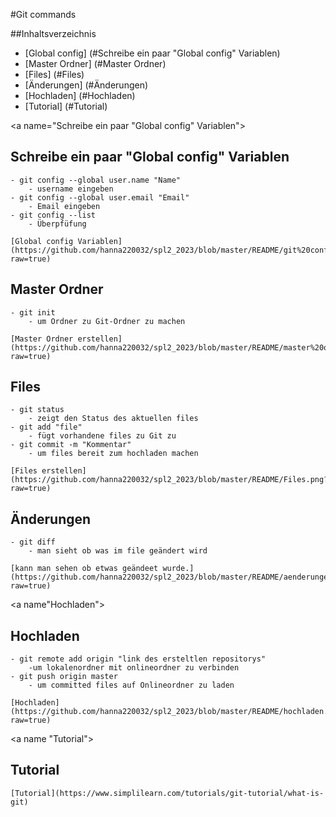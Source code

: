 #Git commands

##Inhaltsverzeichnis

- [Global config] (#Schreibe ein paar "Global config" Variablen)
- [Master Ordner] (#Master Ordner)
- [Files] (#Files)
- [Änderungen] (#Änderungen)
- [Hochladen] (#Hochladen)
- [Tutorial] (#Tutorial)



<a name="Schreibe ein paar "Global config" Variablen"></a>
## Schreibe ein paar "Global config" Variablen
```
- git config --global user.name "Name"
	- username eingeben
- git config --global user.email "Email"
	- Email eingeben
- git config --list 
	- Überpfüfung
```
	[Global config Variablen](https://github.com/hanna220032/spl2_2023/blob/master/README/git%20config.png?raw=true)

<a name="Master Ordner"></a>
## Master Ordner
```
- git init
	- um Ordner zu Git-Ordner zu machen
```	
	[Master Ordner erstellen](https://github.com/hanna220032/spl2_2023/blob/master/README/master%20ordner.png?raw=true)

<a name="Files"></a>
## Files
```
- git status
	- zeigt den Status des aktuellen files
- git add "file"
	- fügt vorhandene files zu Git zu
- git commit -m "Kommentar"
	- um files bereit zum hochladen machen
```
	[Files erstellen](https://github.com/hanna220032/spl2_2023/blob/master/README/Files.png?raw=true)

<a name="Änderungen"></a>
## Änderungen
```
- git diff
	- man sieht ob was im file geändert wird
```
	[kann man sehen ob etwas geändeet wurde.](https://github.com/hanna220032/spl2_2023/blob/master/README/aenderungen.png?raw=true)

<a name"Hochladen"></a>
## Hochladen
```
- git remote add origin "link des ersteltlen repositorys"
	-um lokalenordner mit onlineordner zu verbinden
- git push origin master
	- um committed files auf Onlineordner zu laden
```
	[Hochladen](https://github.com/hanna220032/spl2_2023/blob/master/README/hochladen.png?raw=true)
<a name "Tutorial"></a>
## Tutorial

	[Tutorial](https://www.simplilearn.com/tutorials/git-tutorial/what-is-git)